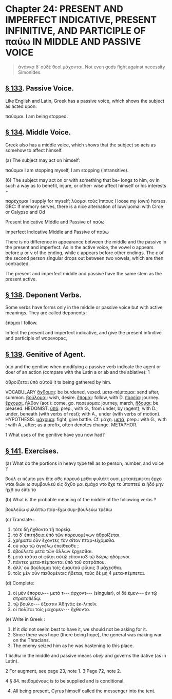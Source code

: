 # Chapter 24: PRESENT AND IMPERFECT INDICATIVE, PRESENT INFINITIVE, AND PARTICIPLE OF παύω IN MIDDLE AND PASSIVE VOICE
>  ἀνάγκᾳ δ᾽ οὐδὲ θεοὶ μάχονται. <quote xml:lang="eng">Not even gods fight against necessity<br/> <bibl>Simonides.</bibl>


## [§ 133](#para133). Passive Voice.


Like English and Latin, Greek
has a passive voice, which shows the subject as acted
upon:

παύομαι. I am being stopped.

## [§ 134](#para134). Middle Voice.


Greek also has a middle voice,
which shows that the subject so acts as somehow to affect
himself.

(a) The subject may act on himself:

παύομαι I am stopping myself, I am stopping (intransitive).

(6) The subject may act on or with something that be-
longs to him, ov in such a way as to benefit, injure, or other-
wise affect himself or his interests +

παρέχομαι I supply for myself;
λύομαι τοὺς ἵππους I loose my (own) horses. <note>GRC: If memory serves, there is a nice alternation of luw/luomai with Circe or Calypso and Od</note>

<div type="textpart" subtype="para" n="135">


Present Indicative Middle and Passive of παύω

<div type="textpart" subtype="para" n="136">


Imperfect Indicative Middle and Passive of παύω



<pb n="76"/>


<div type="textpart" subtype="para" n="137">


There is no difference in appearance between the
middle and the passive in the present and imperfect. As
in the active voice, the vowel ο appears before μ or ν of
the ending, while ε appears before other endings. The ε
of the second person singular drops out between two
vowels, which are then contracted.

The present and imperfect middle and passive have the
same stem as the present active.

## [§ 138](#para138). Deponent Verbs.


Some verbs have forms only in
the middle or passive voice but with active meanings.
They are called deponents :

ἕπομαι I follow.

Inflect the present and imperfect indicative, and give
the present infinitive and participle of wopevopac,

## [§ 139](#para139). Genitive of Agent.


ὑπό and the genitive when
modifying a passive verb indicate the agent or doer of an
action (compare with the Latin a or ab and the ablative): 1

ἀθροίζεται ὑπὸ αὐτοῦ it ts being gathered by him.

<div type="textpart" subtype="para" n="140">


VOCABULARY
[ἄχθομαι](https://github.com/gregorycrane/CrosbySchaeffer2.0/tree/main/chaps/vocpassages/ἄχθομαι.md): be burdened, vexed.
<rs type="lemma" n="μεταπέμπω">μετα-πέμπομαι</rs>: send after, summon.
[βούλομαι](https://github.com/gregorycrane/CrosbySchaeffer2.0/tree/main/chaps/vocpassages/βούλομαι.md): wish, desire.
[ἕπομαι](https://github.com/gregorycrane/CrosbySchaeffer2.0/tree/main/chaps/vocpassages/ἕπομαι.md): follow, with D.
[πορεία](https://github.com/gregorycrane/CrosbySchaeffer2.0/tree/main/chaps/vocpassages/πορεία.md): journey.
[ἔρχομαι](https://github.com/gregorycrane/CrosbySchaeffer2.0/tree/main/chaps/vocpassages/ἔρχομαι.md), ἦλθον (aor.): come, go.
<rs type="lemma" n="πορεύω">πορεύομαι</rs>: journey, march,
[ἥδομαι](https://github.com/gregorycrane/CrosbySchaeffer2.0/tree/main/chaps/vocpassages/ἥδομαι.md): be pleased. HEDONIST.
[ὑπό](https://github.com/gregorycrane/CrosbySchaeffer2.0/tree/main/chaps/vocpassages/ὑπό.md): prep., with G., from under, by (agent); with D., under, beneath (with verbs of rest); with A., under (with verbs of motion). HYPOTHESIS.
[μάχομαι](https://github.com/gregorycrane/CrosbySchaeffer2.0/tree/main/chaps/vocpassages/μάχομαι.md): fight, give battle. Cf. μάχη.
[μετά](https://github.com/gregorycrane/CrosbySchaeffer2.0/tree/main/chaps/vocpassages/μετά.md), prep.: with G., with ; with  A., after; as a prefix, often denotes change. METAPHOR.

1 What uses of the genitive have you now had?



<pb n="77"/>


## [§ 141](#para141). Exercises.




(a) What do the portions in heavy type tell as to person,
number, and voice ?

βούλ ει
πέμπο μεν
ἕπε σθε
πορευό μεθα
φυλάττ ουσι
μεταπέμπεται
ἔρχο νται
διώκ ω
συμβουλεύ εἰς
ἄχθο μαι
ἐμάχο ντο
ἔχε τε
ὑποπτεύ ει
ἡδό μην
ἤχθ ου
εἵπε το

(b) What is the probable meaning of the middle of the following verbs ?

βουλεύω
φυλάττω
παρ-ἔχω
συμ-βουλεύω
τρέπω

(c) Translate :

1. τότε δὴ ἤχθοντο τῇ πορείᾳ.
2. τὰ δ᾽ ἐπιτήδεια ὑπὸ τῶν πορευομένων ἀθροίζεται.
3. χρήματα οὖν ἔχοντες τὸν σῖτον πταρ-εἰχόμεθα.
4. οὐ γὰρ τῷ ἀγγέλῳ ἐπείθεσθε ;
5. ἐβούλετο μετὰ τῶν ἄλλων ἔρχεσθαι.
6. μετὰ ταῦτα οἱ φίλοι αὐτῷ εἴποντο3 τῷ δώρῳ ἡδόμενοι.
7. πάντες μετα-πέμπονται ὑπὸ τοῦ σατράπου.
8. ἀλλ᾽ οὐ βούλομαι τοῖς ἐμαυτοῦ φίλοις 3 μάχεσθαι.
9. τοῖς μὲν οὖν πειθομένοις ἥδεται, τοὺς δὲ μὴ 4 μετα-πέμπεται.

(d) Complete:

1. οἱ μὲν ἐπορευ--- μετὰ τ--- ἀρχοντ--- (singular), οἱ δὲ ἐμεν--- ἐν τῷ στρατοπέδῳ.
2. τῷ βουλο--- ἔξεστιν Ἀθήνᾶς ἐκ-λιπεῖν.
3. οἱ πολῖται τοῖς μαχομεν--- ἤχθοντο.

(e) Write in Greek :

1. If it did not seeim best to have it, we should not be asking for it.
2. Since there was hope (there being hope), the general was making war on the Thracians.
3. The enemy seized him as he was hastening to this place.



1 πείθω in the middle and passive means *obey* and governs the dative (as in Latin).

2 For augment, see page 23, note 1.
3 Page 72, note 2.

4 § 84. πειθομένους is to be supplied and is conditional.

<pb n="78"/>

4. All being present, Cyrus himself called the messenger into the tent.

</body></text></TEI>
